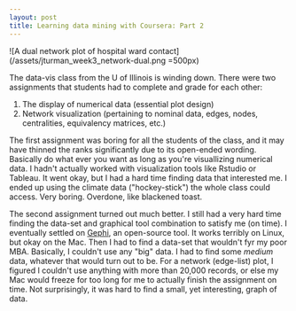 ```yaml
---
layout: post
title: Learning data mining with Coursera: Part 2
---
```


![A dual network plot of hospital ward contact](/assets/jturman_week3_network-dual.png =500px)

The data-vis class from the U of Illinois is winding down. There were two assignments that students had to complete and grade for each other:
1. The display of numerical data (essential plot design)
2. Network visualization (pertaining to nominal data, edges, nodes, centralities, equivalency matrices, etc.)

The first assignment was boring for all the students of the class, and it may have thinned the ranks significantly due to its open-ended wording. Basically do what ever you want as long as you're visuallizing numerical data. I hadn't actually worked with visualization tools like Rstudio or Tableau. It went okay, but I had a hard time finding data that interested me. I ended up using the climate data ("hockey-stick") the whole class could access. Very boring. Overdone, like blackened toast.

The second assignment turned out much better. I still had a very hard time finding the data-set and graphical tool combination to satisfy me (on time). I eventually settled on [Gephi](http://gephi.org), an open-source tool. It works terribly on Linux, but okay on the Mac. Then I had to find a data-set that wouldn't fyr my poor MBA. Basically, I couldn't use any "big" data. I had to find some _medium_ data, whatever that would turn out to be. For a network (edge-list) plot, I figured I couldn't use anything with more than 20,000 records, or else my Mac would freeze for too long for me to actually finish the assignment on time. Not surprisingly, it was hard to find a small, yet interesting, graph of data.

